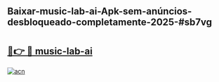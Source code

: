 ## Baixar-music-lab-ai-Apk-sem-anúncios-desbloqueado-completamente-2025-#sb7vg

# <h2><a href="https://ainizakaria.my?title=music-lab-ai&ref=20M">🔗👉 🔴 music-lab-ai</a></h2>

[![acn](https://github.com/user-attachments/assets/0f9c940e-d8b0-45ae-aac7-cd30a18b3e1c)](https://ainizakaria.my?title=music-lab-ai&ref=20M)


